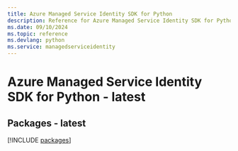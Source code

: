 ```yaml
---
title: Azure Managed Service Identity SDK for Python
description: Reference for Azure Managed Service Identity SDK for Python
ms.date: 09/10/2024
ms.topic: reference
ms.devlang: python
ms.service: managedserviceidentity
---
```

# Azure Managed Service Identity SDK for Python - latest
## Packages - latest
[!INCLUDE [packages](managed-service-identity-index.md)]